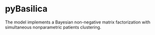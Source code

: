 # pyBasilica
The model implements a Bayesian non-negative matrix factorization with simultaneous nonparametric patients clustering.
